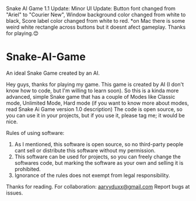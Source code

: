 Snake AI Game 1.1 Update:
Minor UI Update:
Button font changed from "Ariel" to "Courier New",
Window background color changed from white to black,
Score label color changed from white to red.
*on Mac there is some weird white rectangle across buttons but it doesnt afect gameplay.
Thanks for playing.😊







# Snake-AI-Game
An ideal Snake Game created by an AI.

Hey guys, thanks for playing my game. This game is created by AI (I don't know how to code, but I'm willing to learn soon).
So this is a kinda more advanced, simple Snake game that has a couple of Modes like Classic mode, Unlimited Mode, Hard mode (if you want to know more about modes, read Snake Ai Game version 1.0 description)
The code is open source, so you can use it in your projects, but if you use it, please tag me; it would be nice.

Rules of using software:
1. As I mentioned, this software is open source, so no third-party people cant sell or distribute this software without my permission.
2. This software can be used for projects, so you can freely change the softwares code, but marking the software as your own and selling it is prohibited.
3. Ignorance of the rules does not exempt from legal responsibility.

Thanks for reading.
For collaboration: aarvyduxx@gmail.com
Report bugs at issues.
